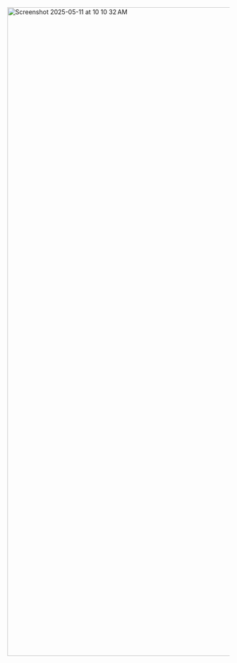 <img width="1470" alt="Screenshot 2025-05-11 at 10 10 32 AM" src="https://github.com/user-attachments/assets/110de50e-4f64-4cc7-ac4e-af1926485091" />
